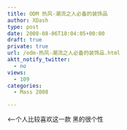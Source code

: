```yaml
---
title: ODM 热风-潮流之人必备的装饰品
author: XDash
type: post
date: 2008-08-06T18:04:05+00:00
draft: true
private: true
url: /odm-热风-潮流之人必备的装饰品.html
aktt_notify_twitter:
  - no
views:
  - 109
categories:
  - Mass 2008

---
```

<div class="content">
  <div class="loglist">
    <div class="loglist_head">
      <a href="http://photo.yoho.cn/3819060.jpg" target="_blank"><img decoding="async" src="http://photo.yoho.cn/3819060.jpg" border="0" alt="" /></a><br /> <a href="http://photo.yoho.cn/3819061.jpg" target="_blank"><img decoding="async" src="http://photo.yoho.cn/3819061.jpg" border="0" alt="" /></a><br /> <a href="http://photo.yoho.cn/3819062.jpg" target="_blank"><img decoding="async" src="http://photo.yoho.cn/3819062.jpg" border="0" alt="" /></a><&#8212;个人比较喜欢这一款 黑的很个性<br /> <a href="http://photo.yoho.cn/3819063.jpg" target="_blank"><img decoding="async" src="http://photo.yoho.cn/3819063.jpg" border="0" alt="" /></a><br /> <a href="http://photo.yoho.cn/3819064.jpg" target="_blank"><img decoding="async" src="http://photo.yoho.cn/3819064.jpg" border="0" alt="" /></a><a href="http://photo.yoho.cn/3819074.jpg" target="_blank"><img decoding="async" src="http://photo.yoho.cn/3819074.jpg" border="0" alt="" /></a><br /> <a href="http://photo.yoho.cn/3819076.jpg" target="_blank"><img decoding="async" src="http://photo.yoho.cn/3819076.jpg" border="0" alt="" /></a><br /> <a href="http://photo.yoho.cn/3819077.jpg" target="_blank"><img decoding="async" src="http://photo.yoho.cn/3819077.jpg" border="0" alt="" /></a><br /> <a href="http://photo.yoho.cn/3819078.jpg" target="_blank"><img decoding="async" src="http://photo.yoho.cn/3819078.jpg" border="0" alt="" /></a><br /> <a href="http://photo.yoho.cn/3819079.jpg" target="_blank"><img decoding="async" src="http://photo.yoho.cn/3819079.jpg" border="0" alt="" /></a>
    </div>
  </div>
</div>